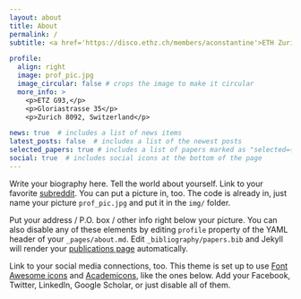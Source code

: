 ```yaml
---
layout: about
title: About
permalink: /
subtitle: <a href='https://disco.ethz.ch/members/aconstantine'>ETH Zurich</a>. "Because it's fun to think!"

profile:
  align: right
  image: prof_pic.jpg
  image_circular: false # crops the image to make it circular
  more_info: >
    <p>ETZ G93,</p>
    <p>Gloriastrasse 35</p>
    <p>Zurich 8092, Switzerland</p>

news: true  # includes a list of news items
latest_posts: false  # includes a list of the newest posts
selected_papers: true # includes a list of papers marked as "selected={true}"
social: true  # includes social icons at the bottom of the page
---
```


Write your biography here. Tell the world about yourself. Link to your favorite [subreddit](http://reddit.com). You can put a picture in, too. The code is already in, just name your picture `prof_pic.jpg` and put it in the `img/` folder.

Put your address / P.O. box / other info right below your picture. You can also disable any of these elements by editing `profile` property of the YAML header of your `_pages/about.md`. Edit `_bibliography/papers.bib` and Jekyll will render your [publications page](/al-folio/publications/) automatically.

Link to your social media connections, too. This theme is set up to use [Font Awesome icons](http://fortawesome.github.io/Font-Awesome/) and [Academicons](https://jpswalsh.github.io/academicons/), like the ones below. Add your Facebook, Twitter, LinkedIn, Google Scholar, or just disable all of them.
